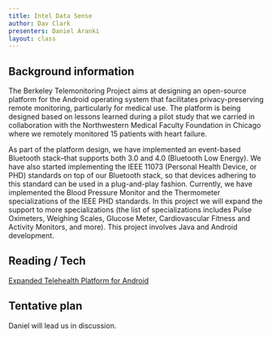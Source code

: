 ```yaml
---
title: Intel Data Sense
author: Dav Clark
presenters: Daniel Aranki
layout: class
---
```


## Background information

The Berkeley Telemonitoring Project aims at designing an open-source platform
for the Android operating system that facilitates privacy-preserving remote
monitoring, particularly for medical use. The platform is being designed based
on lessons learned during a pilot study that we carried in collaboration with
the Northwestern Medical Faculty Foundation in Chicago where we remotely
monitored 15 patients with heart failure.

As part of the platform design, we have implemented an event-based Bluetooth
stack–that supports both 3.0 and 4.0 (Bluetooth Low Energy). We have also
started implementing the IEEE 11073 (Personal Health Device, or PHD) standards
on top of our Bluetooth stack, so that devices adhering to this standard can be
used in a plug-and-play fashion. Currently, we have implemented the Blood
Pressure Monitor and the Thermometer specializations of the IEEE PHD standards.
In this project we will expand the support to more specializations (the list of
specializations includes Pulse Oximeters, Weighing Scales, Glucose Meter,
Cardiovascular Fitness and Activity Monitors, and more). This project involves
Java and Android development.

## Reading / Tech

[Expanded Telehealth Platform for
Android](https://www.eecs.berkeley.edu/Pubs/TechRpts/2015/EECS-2015-83.html)

## Tentative plan

Daniel will lead us in discussion.

